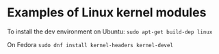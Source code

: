 # Examples of Linux kernel modules

To install the dev environment on Ubuntu:
`sudo apt-get build-dep linux`

On Fedora
`sudo dnf install kernel-headers kernel-devel`
